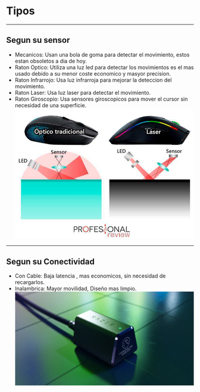 # Tipos
---------------------------------
## Segun su sensor
- Mecanicos: Usan una bola de goma para detectar el movimiento, estos estan obsoletos a dia de hoy.
- Raton Optico:
  Utiliza una luz led para detectar los movimientos es el mas usado debido a su menor coste economico y masyor precision.
- Raton Infrarrojo:
   Usa luz infrarroja para mejorar la deteccion del movimiento.
- Raton Laser:
   Usa luz laser para detectar el movimiento.
- Raton Giroscopio:
  Usa sensores giroscopicos para mover el cursor sin necesidad de una superficie.
  ![opvslas](https://github.com/anxowo/FHW-Raton/blob/main/img/raton-optico-vs-laser.jpg)
-----------------------------------------
## Segun su Conectividad
- Con Cable: Baja latencia , mas economicos, sin necesidad de recargarlos.
- Inalambrica: Mayor movilidad, Diseño mas limpio.
  ![dongle](https://github.com/anxowo/FHW-Raton/blob/main/img/dongle.jpg)
  
  
